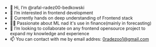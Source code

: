 - 👋 Hi, I’m @rafal-radez00-bedkowski 
- 👀 I’m interested in frontend development
- 🌱 Currently hands on deep understanding of Frontend stack 
- 🐱‍🏍 Passionate about ML nad it's use in finance(mainly in forecasting)
- 💞️ I’m looking to collaborate on any frontend opensource project to expand my knowledge and experience
- 📫 You can contact with me by email addres:     0radezoo1@gmail.com

      

